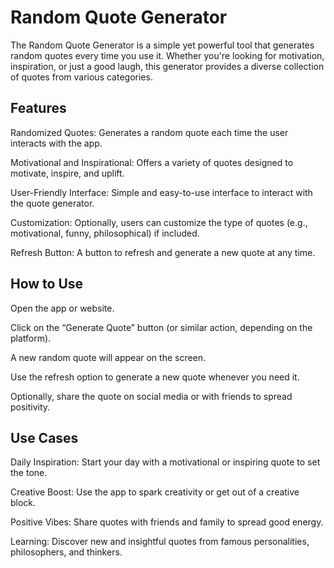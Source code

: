 # Random Quote Generator
The Random Quote Generator is a simple yet powerful tool that generates random quotes every time you use it. Whether you're looking for motivation, inspiration, or just a good laugh, this generator provides a diverse collection of quotes from various categories.

## Features
Randomized Quotes: Generates a random quote each time the user interacts with the app.

Motivational and Inspirational: Offers a variety of quotes designed to motivate, inspire, and uplift.

User-Friendly Interface: Simple and easy-to-use interface to interact with the quote generator.

Customization: Optionally, users can customize the type of quotes (e.g., motivational, funny, philosophical) if included.

Refresh Button: A button to refresh and generate a new quote at any time.

## How to Use
Open the app or website.

Click on the “Generate Quote” button (or similar action, depending on the platform).

A new random quote will appear on the screen.

Use the refresh option to generate a new quote whenever you need it.

Optionally, share the quote on social media or with friends to spread positivity.

## Use Cases
Daily Inspiration: Start your day with a motivational or inspiring quote to set the tone.

Creative Boost: Use the app to spark creativity or get out of a creative block.

Positive Vibes: Share quotes with friends and family to spread good energy.

Learning: Discover new and insightful quotes from famous personalities, philosophers, and thinkers.

